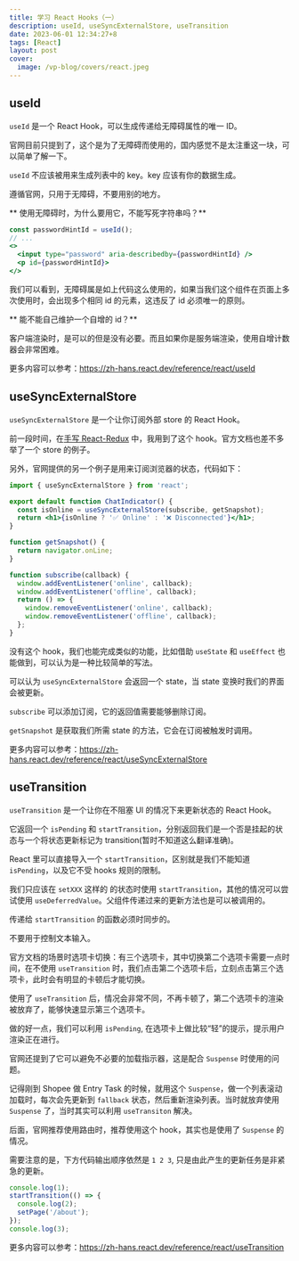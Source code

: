 ```yaml
---
title: 学习 React Hooks（一） 
description: useId, useSyncExternalStore, useTransition
date: 2023-06-01 12:34:27+8
tags: [React]
layout: post
cover:
  image: /vp-blog/covers/react.jpeg
---
```



## useId

`useId` 是一个 React Hook，可以生成传递给无障碍属性的唯一 ID。

官网目前只提到了，这个是为了无障碍而使用的，国内感觉不是太注重这一块，可以简单了解一下。

`useId` 不应该被用来生成列表中的 key。key 应该有你的数据生成。

遵循官网，只用于无障碍，不要用别的地方。

** 使用无障碍时，为什么要用它，不能写死字符串吗？**

```jsx
const passwordHintId = useId();
// ...
<>
  <input type="password" aria-describedby={passwordHintId} />
  <p id={passwordHintId}>
</>
```

我们可以看到，无障碍属是如上代码这么使用的，如果当我们这个组件在页面上多次使用时，会出现多个相同 id 的元素，这违反了 id 必须唯一的原则。

** 能不能自己维护一个自增的 id？**

客户端渲染时，是可以的但是没有必要。而且如果你是服务端渲染，使用自增计数器会非常困难。

更多内容可以参考：https://zh-hans.react.dev/reference/react/useId


## useSyncExternalStore

`useSyncExternalStore` 是一个让你订阅外部 store 的 React Hook。

前一段时间，在[手写 React-Redux](/vp-blog/docs/posts/%E5%AE%9E%E7%8E%B0react-redux.html) 中，我用到了这个 hook。官方文档也差不多举了一个 store 的例子。

另外，官网提供的另一个例子是用来订阅浏览器的状态，代码如下：

```jsx
import { useSyncExternalStore } from 'react';

export default function ChatIndicator() {
  const isOnline = useSyncExternalStore(subscribe, getSnapshot);
  return <h1>{isOnline ? '✅ Online' : '❌ Disconnected'}</h1>;
}

function getSnapshot() {
  return navigator.onLine;
}

function subscribe(callback) {
  window.addEventListener('online', callback);
  window.addEventListener('offline', callback);
  return () => {
    window.removeEventListener('online', callback);
    window.removeEventListener('offline', callback);
  };
}
```

没有这个 hook，我们也能完成类似的功能，比如借助 `useState` 和 `useEffect` 也能做到，可以认为是一种比较简单的写法。

可以认为 `useSyncExternalStore` 会返回一个 state，当 state 变换时我们的界面会被更新。

`subscribe` 可以添加订阅，它的返回值需要能够删除订阅。

`getSnapshot` 是获取我们所需 state 的方法，它会在订阅被触发时调用。

更多内容可以参考：https://zh-hans.react.dev/reference/react/useSyncExternalStore


## useTransition

`useTransition` 是一个让你在不阻塞 UI 的情况下来更新状态的 React Hook。

它返回一个 `isPending` 和 `startTransition`，分别返回我们是一个否是挂起的状态与一个将状态更新标记为 transition(暂时不知道这么翻译准确)。

React 里可以直接导入一个 `startTransition`，区别就是我们不能知道 `isPending`，以及它不受 hooks 规则的限制。

我们只应该在 `setXXX` 这样的 的状态时使用 `startTransition`，其他的情况可以尝试使用 `useDeferredValue`。父组件传递过来的更新方法也是可以被调用的。

传递给 `startTransition` 的函数必须时同步的。

不要用于控制文本输入。

官方文档的场景时选项卡切换：有三个选项卡，其中切换第二个选项卡需要一点时间，在不使用 `useTransition` 时，我们点击第二个选项卡后，立刻点击第三个选项卡，此时会有明显的卡顿后才能切换。

使用了 `useTransition` 后，情况会非常不同，不再卡顿了，第二个选项卡的渲染被放弃了，能够快速显示第三个选项卡。

做的好一点，我们可以利用 `isPending`, 在选项卡上做比较“轻”的提示，提示用户渲染正在进行。

官网还提到了它可以避免不必要的加载指示器，这是配合 `Suspense` 时使用的问题。

记得刚到 Shopee 做 Entry Task 的时候，就用这个 `Suspense`，做一个列表滚动加载时，每次会先更新到 `fallback` 状态，然后重新渲染列表。当时就放弃使用 `Suspense` 了，当时其实可以利用 `useTransiton` 解决。

后面，官网推荐使用路由时，推荐使用这个 hook，其实也是使用了 `Suspense` 的情况。

需要注意的是，下方代码输出顺序依然是 `1 2 3`, 只是由此产生的更新任务是非紧急的更新。

```jsx
console.log(1);
startTransition(() => {
  console.log(2);
  setPage('/about');
});
console.log(3);
```

更多内容可以参考：https://zh-hans.react.dev/reference/react/useTransition
